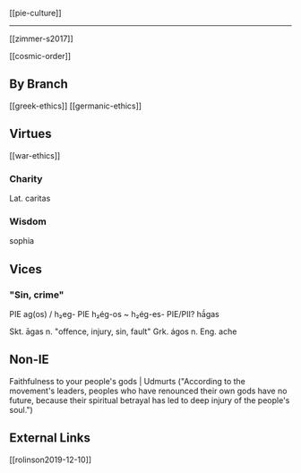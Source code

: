 [[pie-culture]]

---

[[zimmer-s2017]]

[[cosmic-order]]

## By Branch
[[greek-ethics]]
[[germanic-ethics]]

## Virtues
[[war-ethics]]
### Charity
Lat. caritas
### Wisdom
sophia

## Vices
### "Sin, crime"
PIE ag(os) / h₂eg-
PIE h₂ég-os ~ h₂ég-es-
PIE/PII? hā́gas

Skt. āgas n. "offence, injury, sin, fault"
Grk. ágos n.
Eng. ache

## Non-IE
Faithfulness to your people's gods | Udmurts ("According to the movement's leaders, peoples who have renounced their own gods have no future, because their spiritual betrayal has led to deep injury of the people's soul.") 

## External Links
[[rolinson2019-12-10]]